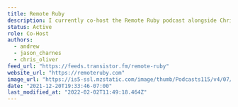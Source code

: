 ```yaml
---
title: Remote Ruby
description: I currently co-host the Remote Ruby podcast alongside Chris Oliver and Jason Charnes.
status: Active
role: Co-Host
authors:
  - andrew
  - jason_charnes
  - chris_oliver
feed_url: "https://feeds.transistor.fm/remote-ruby"
website_url: "https://remoteruby.com"
image_url: "https://is5-ssl.mzstatic.com/image/thumb/Podcasts115/v4/07/fa/9b/07fa9b0a-4da7-6592-1e6f-17fefe6d0a8a/mza_17789155398922817.jpg/64x64bb.png"
date: "2021-12-20T19:33:46-07:00"
last_modified_at: "2022-02-02T11:49:18.464Z"
---
```

